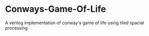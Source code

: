 # Conways-Game-Of-Life
A verilog implementation of conway's game of life using tiled spacial processing
